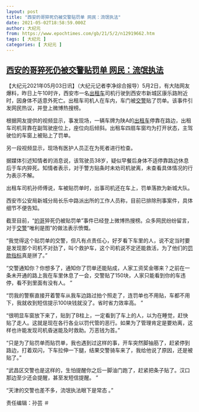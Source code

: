 ```yaml
---
layout: post
title: "西安的哥猝死仍被交警贴罚单 网民：流氓执法"
date: 2021-05-02T18:58:59.000Z
author: 大纪元
from: https://www.epochtimes.com/gb/21/5/2/n12919662.htm
tags: [ 大纪元 ]
categories: [ 大纪元 ]
---
```

<!--1619981939000-->
[西安的哥猝死仍被交警贴罚单 网民：流氓执法](https://www.epochtimes.com/gb/21/5/2/n12919662.htm)
------

<div>
<p>【大纪元2021年05月03日讯】（大纪元记者李净综合报导）5月2日，有大陆网友爆料，昨日上午10时许，西安市一名<a href="https://www.epochtimes.com/gb/tag/%E5%87%BA%E7%A7%9F%E8%BD%A6.html">出租车</a>司机行驶到西安市新城区康乐路附近时，因身体不适意外死亡。出租车司机人在车内，车门被<a href="https://www.epochtimes.com/gb/tag/%E4%BA%A4%E8%AD%A6.html">交警</a>贴了罚单。该事件引发网民热议，并登上微博热搜榜。</p><p>根据网友提供的视频显示，事发现场，一辆车牌为陕A的<a href="https://www.epochtimes.com/gb/tag/%E5%87%BA%E7%A7%9F%E8%BD%A6.html">出租车</a>停靠在路边，出租车司机背靠在副驾驶座位上，座位向后倾斜。出租车四扇车窗均为打开状态，主驾驶位的车窗上被贴上了罚单。</p><p>另一段视频显示，现场有医护人员正在为死者进行检查。</p><p>据媒体引述知情者的消息说，该驾驶员38岁，疑似早餐后身体不适停靠路边休息后于车内猝死。知情者表示，对于警方贴条时未劝司机驶离，未查看具体情况的行为表示不解。</p><p>出租车司机孙师傅说，车被贴罚单时，出事司机还在车上，罚单落款为新城大队。</p><p>西安市公安局新城分局长乐中路派出所的工作人员称，目前已排除刑事案件，具体细节不便告知。</p><p>截至目前，“<a href="https://www.epochtimes.com/gb/tag/%E7%9A%84%E5%93%A5.html">的哥</a>猝死仍被贴罚单”事件已经登上微博热搜榜。众多网民纷纷留言，对于<a href="https://www.epochtimes.com/gb/tag/%E4%BA%A4%E8%AD%A6.html">交警</a>“唯利是图”的做法表示愤慨。</p><p>“我觉得这个贴罚单的交警，但凡有点责任心，好歹看下车里的人，说不定当时要是发现那个司机不对劲了，叫个救护车，这个司机说不定还能救活，为了他们的<a href="https://www.epochtimes.com/gb/tag/%E7%BD%9A%E6%AC%BE.html">罚款</a><a href="https://www.epochtimes.com/gb/tag/%E6%8C%87%E6%A0%87.html">指标</a>真是拼了。”</p><p>“交警通知你？你想多了，通知你了罚单还能贴成，人家工资奖金哪来？之前在一条未开通的路上我在车里休息了一会，交警贴了150块，人家只能看到你的车违停，看不到里面有没有人。 ”</p><p>“罚我的警察直接开着警车从我车边路过拍个照走了，连罚单也不用贴，车都不用下，我就收到短信提示100块钱就没了。省时省力效率高。 ”</p><p>“很明显车窗放下来了，贴到了B柱上，一定看到了车上的人，以为在睡觉，赶快贴了走人。这就是现在各行各业以罚代管的恶行。如果为了管理肯定是要劝离，这样也许能发现司机昏迷能及时救助。万恶钱为首。”</p><p>“只是为了贴罚单而贴罚单，我也遇到过这样的事，开车突然脚抽筋了，赶紧停到路边，打着双闪，下车拉伸一下腿，结果交警骑车来了，我给他说了原因，还是被贴了。”</p><p>“武昌区交警也是这样的，生怕提醒你之后一脚油门跑了，赶紧把条子贴了。汉口那边至少还会提醒，甚至发短信提醒。 ”</p><p>“天津的交警也差不多，流氓执法眼下是常态 。”</p><p>责任编辑：孙芸 ＃</p>
</div>
